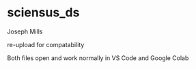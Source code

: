 # sciensus_ds

Joseph Mills

re-upload for compatability

Both files open and work normally in VS Code and Google Colab
